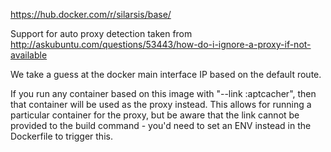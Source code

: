 https://hub.docker.com/r/silarsis/base/

Support for auto proxy detection taken from
http://askubuntu.com/questions/53443/how-do-i-ignore-a-proxy-if-not-available

We take a guess at the docker main interface IP based on the default route.

If you run any container based on this image with "--link <name>:aptcacher",
then that container will be used as the proxy instead. This allows for running
a particular container for the proxy, but be aware that the link cannot be
provided to the build command - you'd need to set an ENV instead in the
Dockerfile to trigger this.
